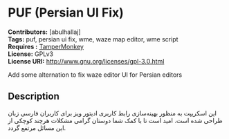 # PUF (Persian UI Fix) #
**Contributors:** [abulhallaj]  
**Tags:** puf, persian ui fix, wme, waze map editor, wme script  
**Requires :** [TamperMonkey](https://tampermonkey.net/)  
**License:** GPLv3  
**License URI:** http://www.gnu.org/licenses/gpl-3.0.html  

Add some alternation to fix waze editor UI for Persian editors  

## Description ##

این اسکریپت به منظور بهینه‌سازی رابط کاربری ادیتور ویز برای کاربران فارسی زبان طراحی شده است. امید است تا با کمک شما دوستان گرامی مشکلات هرچند کوچکی از این مسائل مرتفع گردد.
